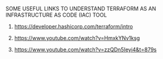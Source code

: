 SOME USEFUL LINKS TO UNDERSTAND TERRAFORM AS AN INFRASTRUCTURE AS CODE (IAC) TOOL 

1) https://developer.hashicorp.com/terraform/intro

2) https://www.youtube.com/watch?v=HmxkYNv1ksg

3) https://www.youtube.com/watch?v=zzQDn5Ieyi4&t=879s